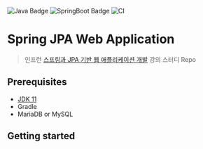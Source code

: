 ![Java Badge](https://img.shields.io/badge/language-java-blue.svg)
![SpringBoot Badge](https://img.shields.io/badge/SpringBoot-2.4.2.RELEASE-green)
![CI](https://github.com/jayden-lee/hello-spring-jpa-web-application/workflows/CI/badge.svg?branch=main)
# Spring JPA Web Application
> 인프런 [스프링과 JPA 기반 웹 애플리케이션 개발](https://www.inflearn.com/course/%EC%8A%A4%ED%94%84%EB%A7%81-JPA-%EC%9B%B9%EC%95%B1/dashboard) 강의 스터디 Repo

## Prerequisites
* [JDK 11](https://adoptopenjdk.net/)
* Gradle
* MariaDB or MySQL

## Getting started
